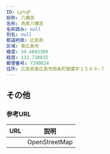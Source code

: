 ```yaml
---
ID: LptqF
総称: 八幡宮
名称: 為実八幡宮
名称読み: null
別名: null
都道府県: 広島県
区域: 東広島市
緯度: 34.4043309
経度: 132.738032
郵便番号: 7390024
住所: 広島県東広島市西条町御薗宇２５６９−７
---
```


## その他

### 参考URL

| URL | 説明          |
| --- | ------------- |
|     | OpenStreetMap |
